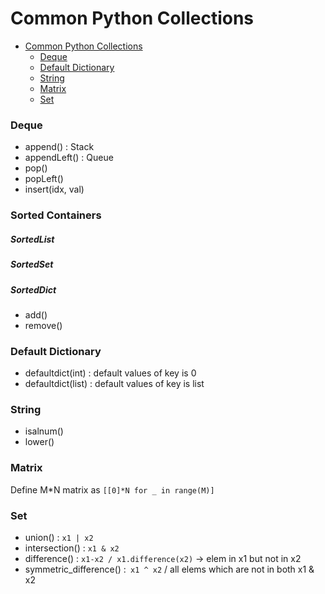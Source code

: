 # Common Python Collections
<!-- TOC -->
* [Common Python Collections](#common-python-collections)
    * [Deque](#deque)
    * [Default Dictionary](#default-dictionary)
    * [String](#string)
    * [Matrix](#matrix)
    * [Set](#set)
<!-- TOC -->

### Deque
* append() : Stack 
* appendLeft() : Queue
* pop()
* popLeft()
* insert(idx, val)

### Sorted Containers
##### SortedList
##### SortedSet
##### SortedDict
* add()
* remove()

### Default Dictionary
* defaultdict(int) : default values of key is 0
* defaultdict(list) : default values of key is list

### String
* isalnum()
* lower()

### Matrix
Define M*N matrix as `[[0]*N for _ in range(M)]`

### Set
* union() : `x1 | x2`
* intersection() : `x1 & x2`
* difference() : `x1-x2 / x1.difference(x2)` -> elem in x1 but not in x2
* symmetric_difference() :` x1 ^ x2` / all elems which are not in both x1 & x2